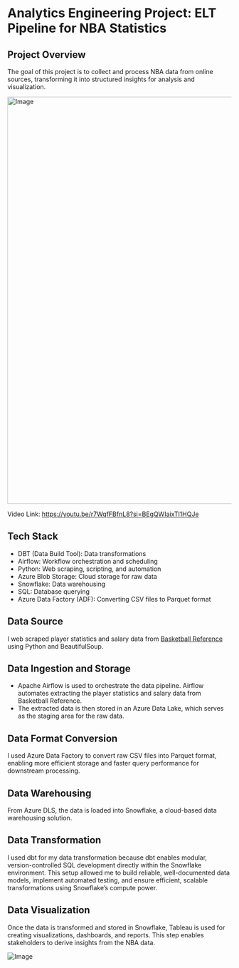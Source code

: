 # Analytics Engineering Project: ELT Pipeline for NBA Statistics

## Project Overview
The goal of this project is to collect and process NBA data from online sources, transforming it into structured insights for analysis and visualization.

<img width="914" alt="Image" src="https://github.com/user-attachments/assets/38ec643a-c984-4e72-881b-5705162b753e" />


Video Link: https://youtu.be/r7WqfFBfnL8?si=BEgQWIaixTl1HQJe


## Tech Stack
* DBT (Data Build Tool): Data transformations
* Airflow: Workflow orchestration and scheduling
* Python: Web scraping, scripting, and automation
* Azure Blob Storage: Cloud storage for raw data
* Snowflake: Data warehousing
* SQL: Database querying
* Azure Data Factory (ADF): Converting CSV files to Parquet format

## Data Source
I web scraped player statistics and salary data from [Basketball Reference](https://www.basketball-reference.com/) using Python and BeautifulSoup.

## Data Ingestion and Storage
* Apache Airflow is used to orchestrate the data pipeline. Airflow automates extracting the player statistics and salary data from Basketball Reference.
* The extracted data is then stored in an Azure Data Lake, which serves as the staging area for the raw data.

## Data Format Conversion
I used Azure Data Factory to convert raw CSV files into Parquet format, enabling more efficient storage and faster query performance for downstream processing.

## Data Warehousing
From Azure DLS, the data is loaded into Snowflake, a cloud-based data warehousing solution.

## Data Transformation
I used dbt for my data transformation because dbt enables modular, version-controlled SQL development directly within the Snowflake environment. This setup allowed me to build reliable, well-documented data models, implement automated testing, and ensure efficient, scalable transformations using Snowflake’s compute power.

## Data Visualization
Once the data is transformed and stored in Snowflake, Tableau is used for creating visualizations, dashboards, and reports. This step enables stakeholders to derive insights from the NBA data.

![Image](https://github.com/user-attachments/assets/f0005bf2-730f-4915-8fc2-0f3e54c7a547)
